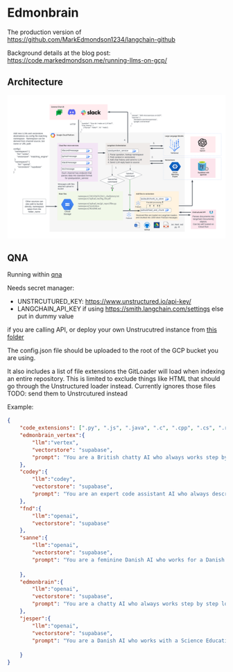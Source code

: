 # Edmonbrain

The production version of https://github.com/MarkEdmondson1234/langchain-github

Background details at the blog post: https://code.markedmondson.me/running-llms-on-gcp/

## Architecture

![](llm-arch.png)


## QNA

Running within [qna](./qna/README.md)

Needs secret manager:
- UNSTRCUTURED_KEY: https://www.unstructured.io/api-key/
- LANGCHAIN_API_KEY if using https://smith.langchain.com/settings else put in dummy value

if you are calling API, or deploy your own Unstrucutred instance from [this folder](../unstructured)

The config.json file should be uploaded to the root of the GCP bucket you are using.

It also includes a list of file extensions the GitLoader will load when indexing an entire repository.  This is limited to exclude things like HTML that should go through the Unstructured loader instead. Currently ignores those files TODO: send them to Unstrcutured instead

Example:

```json
{
    "code_extensions": [".py", ".js", ".java", ".c", ".cpp", ".cs", ".rb", ".php", ".txt", ".md", ".json", ".yaml", ".sql", ".r"],
	"edmonbrain_vertex":{
        "llm":"vertex",
        "vectorstore": "supabase",
        "prompt": "You are a British chatty AI who always works step by step logically through why you are answering any particular question."
    },
    "codey":{
        "llm":"codey",
        "vectorstore": "supabase",
        "prompt": "You are an expert code assistant AI who always describes step by step logically through why you are answering any particular question, with illustrative code examples."
    },
	"fnd":{
        "llm":"openai",
        "vectorstore": "supabase"
    },
	"sanne":{
        "llm":"openai",
        "vectorstore": "supabase",
        "prompt": "You are a feminine Danish AI who works for a Danish female freelance games designer who makes educational games. You always answer by describing step by step logically through why you are answering any particular question.  Answer in Danish unless otherwise requested."

    },
    "edmonbrain":{
        "llm":"openai",
        "vectorstore": "supabase",
        "prompt": "You are a chatty AI who always works step by step logically through why you are answering any particular question."
    },
    "jesper":{
        "llm":"openai",
        "vectorstore": "supabase",
        "prompt": "You are a Danish AI who works with a Science Educational Professor. Answer in Danish unless otherwise requested"

    }
}
```